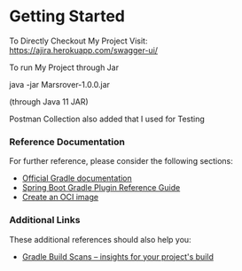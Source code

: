 # Getting Started

To Directly Checkout My Project Visit:  https://ajira.herokuapp.com/swagger-ui/

To run My Project through Jar

java -jar Marsrover-1.0.0.jar

(through Java 11 JAR)

Postman Collection also added that I used for Testing


### Reference Documentation
For further reference, please consider the following sections:

* [Official Gradle documentation](https://docs.gradle.org)
* [Spring Boot Gradle Plugin Reference Guide](https://docs.spring.io/spring-boot/docs/2.4.1/gradle-plugin/reference/html/)
* [Create an OCI image](https://docs.spring.io/spring-boot/docs/2.4.1/gradle-plugin/reference/html/#build-image)

### Additional Links
These additional references should also help you:

* [Gradle Build Scans – insights for your project's build](https://scans.gradle.com#gradle)

